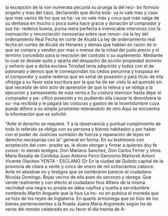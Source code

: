 la excepción de la non numerata pecuniá su pruega la del reci- bo forniuio engaño y mas del caso, declarando que dicha esla- va lo vale mas y caso que mas varios de los que se ha-
va no vale más y coca que más valga de su demasia en mucho o poca suma hace gracia y donación al comprador y sus he- rederos buena, puroa mera perfecta e irrevocable intervivos con la insinuación y renunciación necesarias sobre que renun- cia la ley del ordenamiento Real Fecha en corte de Alcalá
La ley de ordenamiento real fecha en cortes de Alcalá de Henares y demas que hablan en razón de lo que se compra y venden por mas o menos de la mitad del justo precio y el termino concedido para la rescisión del contrato o su suplemento.
Mediante lo cual se desiste quita y aparta del despacho de acción propiedad dominio y señorío que a dicha esclava Trinidad tenía adquirido y todos con el de patronato y demos que le correspondan los cedos penumna y traspasa en el compondor y sushe
rederos que en señal de posesión y para título de ella ofrezga
a su favor esta escritura por la que ha de ser visto la ad
quimido sin que necesite de otro acto de aprensión de que lo
releva y se obliga a la ejecución y saneamiento de esta venta a
Su costura mencion hasta dejar el comprador y pa- cífico posesión y no pudiendo ella causar le desvolvera la su- ma recibida y le pagará las costuras y gastos de la incertidumbre cuya puede difiere a su simple juramento relevándolo de otro
Aquí se encuentra la información que se solicitó:

"Ante el derecho se requiere. Y a la observancia y puntual cumplimiento de todo lo referido se obliga con su persona y bienes habitados y por haber con el poder de Justicias sumisión de fuerza y reparación de leyes en derecho necesarias con la"
general en forma. En su testimonio con aceptación del com- prador as, le dicen otorgar y firmar a quienes doy fe conoz- lo siendo testigos. Don Mariano Sanchez, Don Carlos Ferrer y otros.
Maria Rosalia de Cordoba
Juan Antonio Ferro
Geronimo Martorell
Antoni Vicente Olacheo
YENTA - ESCLANO
12r En la ciudad de Quibdo capital de la provincia de cítara a vente
y cinco de enero de mil ochocientos catorce. Ante mi absebae
no y testigos que se nombraron parecio el ciudadano Nicolás
Domingo.
Rojas vecino de ella aven do seconzo y obrega: Que vende realmente y con efecto al ciudadano hius Alfano de la misma vecindad una negra su propia es daba caufixa y suelta a servidumbre nombredo Martín Anguele que la hius
La ho- no en publica el moneda que se hizo de los reyes de Inglaterra.
En quarto armoniega que se hizo de los bienes perteneceentes a la finada Juana Maria Argomedo según ha de verse del remate celebrado en su favor el día treinta de A-